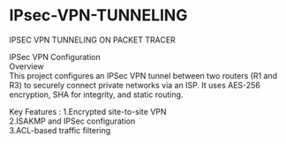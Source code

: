 # IPsec-VPN-TUNNELING
IPSEC VPN TUNNELING ON PACKET TRACER    


IPSec VPN Configuration    
Overview    
This project configures an IPSec VPN tunnel between two routers (R1 and R3) to securely connect private networks via an ISP. It uses AES-256 encryption, SHA for integrity, and static routing.    

Key Features : 
1.Encrypted site-to-site VPN   
2.ISAKMP and IPSec configuration   
3.ACL-based traffic filtering   
